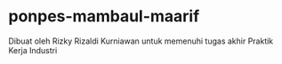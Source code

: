 # ponpes-mambaul-maarif
Dibuat oleh Rizky Rizaldi Kurniawan untuk memenuhi tugas akhir Praktik Kerja Industri 
